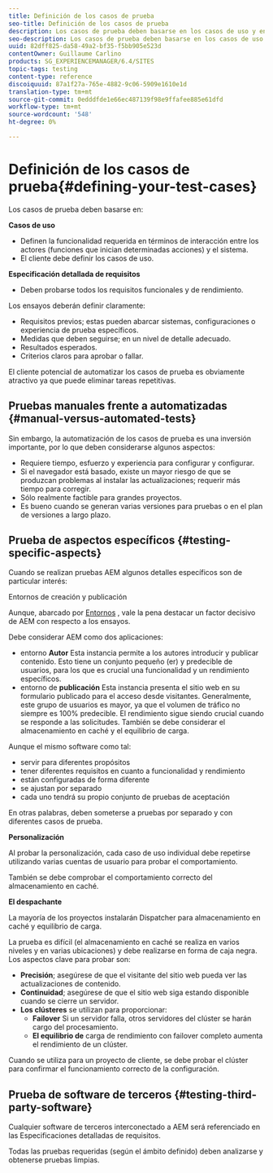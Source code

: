 ```yaml
---
title: Definición de los casos de prueba
seo-title: Definición de los casos de prueba
description: Los casos de prueba deben basarse en los casos de uso y en la especificación detallada de los requisitos
seo-description: Los casos de prueba deben basarse en los casos de uso y en la especificación detallada de los requisitos
uuid: 82dff825-da58-49a2-bf35-f5bb905e523d
contentOwner: Guillaume Carlino
products: SG_EXPERIENCEMANAGER/6.4/SITES
topic-tags: testing
content-type: reference
discoiquuid: 87a1f27a-765e-4882-9c06-5909e1610e1d
translation-type: tm+mt
source-git-commit: 0edddfde1e66ec487139f98e9ffafee885e61dfd
workflow-type: tm+mt
source-wordcount: '548'
ht-degree: 0%

---
```



# Definición de los casos de prueba{#defining-your-test-cases}

Los casos de prueba deben basarse en:

**Casos de uso**

* Definen la funcionalidad requerida en términos de interacción entre los actores (funciones que inician determinadas acciones) y el sistema.
* El cliente debe definir los casos de uso.

**Especificación detallada de requisitos**

* Deben probarse todos los requisitos funcionales y de rendimiento.

Los ensayos deberán definir claramente:

* Requisitos previos; estas pueden abarcar sistemas, configuraciones o experiencia de prueba específicos.
* Medidas que deben seguirse; en un nivel de detalle adecuado.
* Resultados esperados.
* Criterios claros para aprobar o fallar.

El cliente potencial de automatizar los casos de prueba es obviamente atractivo ya que puede eliminar tareas repetitivas.

## Pruebas manuales frente a automatizadas {#manual-versus-automated-tests}

Sin embargo, la automatización de los casos de prueba es una inversión importante, por lo que deben considerarse algunos aspectos:

* Requiere tiempo, esfuerzo y experiencia para configurar y configurar.
* Si el navegador está basado, existe un mayor riesgo de que se produzcan problemas al instalar las actualizaciones; requerir más tiempo para corregir.
* Sólo realmente factible para grandes proyectos.
* Es bueno cuando se generan varias versiones para pruebas o en el plan de versiones a largo plazo.

## Prueba de aspectos específicos {#testing-specific-aspects}

Cuando se realizan pruebas AEM algunos detalles específicos son de particular interés:

Entornos de creación y publicación

Aunque, abarcado por [Entornos](/help/sites-developing/the-basics.md#environments) , vale la pena destacar un factor decisivo de AEM con respecto a los ensayos.

Debe considerar AEM como dos aplicaciones:

* entorno **Autor** Esta instancia permite a los autores introducir y publicar contenido.
Esto tiene un conjunto pequeño (er) y predecible de usuarios, para los que es crucial una funcionalidad y un rendimiento específicos.
* entorno de **publicación** Esta instancia presenta el sitio web en su formulario publicado para el acceso desde visitantes.
Generalmente, este grupo de usuarios es mayor, ya que el volumen de tráfico no siempre es 100% predecible. El rendimiento sigue siendo crucial cuando se responde a las solicitudes. También se debe considerar el almacenamiento en caché y el equilibrio de carga.

Aunque el mismo software como tal:

* servir para diferentes propósitos
* tener diferentes requisitos en cuanto a funcionalidad y rendimiento
* están configuradas de forma diferente
* se ajustan por separado
* cada uno tendrá su propio conjunto de pruebas de aceptación

En otras palabras, deben someterse a pruebas por separado y con diferentes casos de prueba.

**Personalización**

Al probar la personalización, cada caso de uso individual debe repetirse utilizando varias cuentas de usuario para probar el comportamiento.

También se debe comprobar el comportamiento correcto del almacenamiento en caché.

**El despachante**

La mayoría de los proyectos instalarán Dispatcher para almacenamiento en caché y equilibrio de carga.

La prueba es difícil (el almacenamiento en caché se realiza en varios niveles y en varias ubicaciones) y debe realizarse en forma de caja negra. Los aspectos clave para probar son:

* **Precisión**; asegúrese de que el visitante del sitio web pueda ver las actualizaciones de contenido.
* **Continuidad**; asegúrese de que el sitio web siga estando disponible cuando se cierre un servidor.
* **Los clústeres** se utilizan para proporcionar:
   * **Failover** Si un servidor falla, otros servidores del clúster se harán cargo del procesamiento.
   * **El equilibrio de** carga de rendimiento con failover completo aumenta el rendimiento de un clúster.

Cuando se utiliza para un proyecto de cliente, se debe probar el clúster para confirmar el funcionamiento correcto de la configuración.

## Prueba de software de terceros {#testing-third-party-software}

Cualquier software de terceros interconectado a AEM será referenciado en las Especificaciones detalladas de requisitos.

Todas las pruebas requeridas (según el ámbito definido) deben analizarse y obtenerse pruebas limpias.
